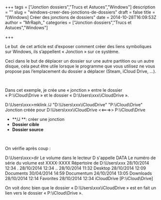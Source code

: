 +++
tags = ["Jonction dossiers","Trucs et Astuces","Windows"]
description = ""
slug = "windows-creer-des-jonctions-de-dossiers"
draft = false
title = "[Windows] Créer des jonctions de dossiers"
date = 2014-10-28T16:09:53Z
author = "MrRaph_"
categories = ["Jonction dossiers","Trucs et Astuces","Windows"]

+++


Le but  de cet article est d’exposer comment créer des liens symboliques sur Windows, ils s’appellent « Jonction » sur ce système.  
  
 Ceci dans le but de déplacer un dossier sur une autre partition ou un autre disque, cela peut être utile lorsque le programme que vous utilisez ne vous propose pas l’emplacement du dossier a déplacer (Steam, iCloud Drive, …).

 

Dans cet exemple, je crée une « jonction » entre le dossier « P:\iCloud\Drive » et le dossier « D:\Users\xxx\iCloudDrive ».

D:\Users\xxx>mklink /J "D:\Users\xxx\iCloudDrive" "P:\iCloud\Drive" Jonction créée pour D:\Users\xxx\iCloudDrive <<===>> P:\iCloud\Drive

- **/J **: créer une jonction
- **Dossier cible**
- **Dossier source**

 

On vérifie après coup :

D:\Users\xxx>dir Le volume dans le lecteur D s'appelle DATA Le numéro de série du volume est XXXX-XXXX Répertoire de D:\Users\xxx 28/10/2014 12:34 <REP> . 28/10/2014 12:34 <REP> .. 28/10/2014 11:32 <REP> Desktop 28/10/2014 12:09 <REP> Documents 30/04/2014 14:59 <REP> Documentum 24/10/2014 13:05 <REP> Downloads 28/10/2014 12:14 <REP> Favorites 28/10/2014 12:34 <JONCTION> iCloudDrive [P:\iCloud\Drive]

On voit donc bien que le dossier « D:\Users\xxx\iCloudDrive » est en fait un lien vers le dossier « P:\iCloud\Drive ».


